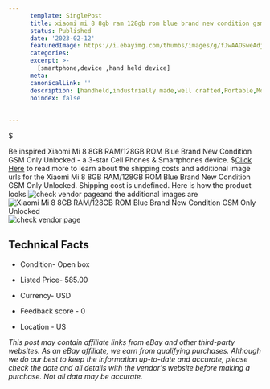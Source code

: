 ```yaml
---
      template: SinglePost
      title: xiaomi mi 8 8gb ram 128gb rom blue brand new condition gsm only unlocked
      status: Published
      date: '2023-02-12'
      featuredImage: https://i.ebayimg.com/thumbs/images/g/fJwAAOSweAdj2c5L/s-l225.jpg
      categories: 
      excerpt: >-
        [smartphone,device ,hand held device]
      meta:
      canonicalLink: ''
      description: [handheld,industrially made,well crafted,Portable,Mobile,Compact,Convenient,Lightweight,Maneuverable,Man-portable,Miniature,Carriable,Hand-held,Light,Holdable,Transportable,Mobile device,Pocket-sized,On-the-go,Wireless,Cordless,Compact size,Convenient size, smartphone,device ,hand held device]
      noindex: false
      
        
---
```

$

Be inspired Xiaomi Mi 8 8GB RAM/128GB ROM Blue Brand New Condition GSM Only Unlocked - a 3-star Cell Phones & Smartphones device.
$[Click Here](https://www.ebay.com/itm/354559559824?hash=item528d658890%3Ag%3AfJwAAOSweAdj2c5L&mkevt=1&mkcid=1&mkrid=711-53200-19255-0&campid=%253CePNCampaignId%253E&customid=%253CreferenceId%253E&toolid=10049) to read more to learn about the shipping costs and additional image urls for the Xiaomi Mi 8 8GB RAM/128GB ROM Blue Brand New Condition GSM Only Unlocked. Shipping cost is undefined. Here is how the product looks ![check vendor page](https://i.ebayimg.com/thumbs/images/g/fJwAAOSweAdj2c5L/s-l225.jpg)and the additional images are![Xiaomi Mi 8 8GB RAM/128GB ROM Blue Brand New Condition GSM Only Unlocked](https://i.ebayimg.com/images/g/fJwAAOSweAdj2c5L/s-l1600.jpg)![check vendor page](https://origin-galleryplus.ebayimg.com/ws/web/354559559824_2_0_1/225x225.jpg,https://origin-galleryplus.ebayimg.com/ws/web/354559559824_3_0_1/225x225.jpg,https://origin-galleryplus.ebayimg.com/ws/web/354559559824_4_0_1/225x225.jpg,https://origin-galleryplus.ebayimg.com/ws/web/354559559824_5_0_1/225x225.jpg)



 ## Technical Facts 



     
      

 - Condition- Open box 


      

 - Listed Price- 585.00 


      

 - Currency- USD 


      

 - Feedback score - 0 


      

 - Location - US 


      
      

 *_This post may contain affiliate links from eBay and other third-party websites. As an eBay affiliate, we earn from qualifying purchases. Although we do our best to keep the information up-to-date and accurate, please check the date and all details with the vendor's website before making a purchase. Not all data may be accurate._*






